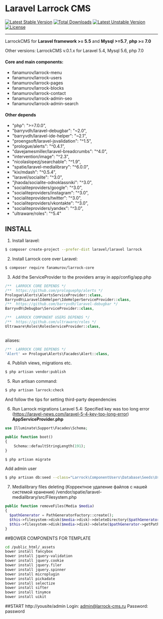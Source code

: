 # Laravel Larrock CMS
[![Latest Stable Version](https://poser.pugx.org/fanamurov/larrock-core/version)](https://packagist.org/packages/fanamurov/larrock-core) [![Total Downloads](https://poser.pugx.org/fanamurov/larrock-core/downloads)](https://packagist.org/packages/fanamurov/larrock-core) [![Latest Unstable Version](https://poser.pugx.org/fanamurov/larrock-core/v/unstable)](//packagist.org/packages/fanamurov/larrock-core) [![License](https://poser.pugx.org/fanamurov/larrock-core/license)](https://packagist.org/packages/fanamurov/larrock-core)

---
LarrockCMS for **Laravel framework >= 5.5** and **Mysql >=5.7**, **php >= 7.0**

Other versions: LarrockCMS v.0.1.x for Laravel 5.4, Mysql 5.6, php 7.0

#### Core and main components:
  - fanamurov/larrock-menu
  - fanamurov/larrock-users
  - fanamurov/larrock-pages
  - fanamurov/larrock-blocks
  - fanamurov/larrock-contact
  - fanamurov/larrock-admin-seo
  - fanamurov/larrock-admin-search

#### Other depends
- "php": ">=7.0.0",
- "barryvdh/laravel-debugbar": "~2.0",
- "barryvdh/laravel-ide-helper": "~2.1",
- "proengsoft/laravel-jsvalidation": "^1.5",
- "prologue/alerts": "^0.4.1",
- "davejamesmiller/laravel-breadcrumbs": "^4.0",
- "intervention/image": "^2.3",
- "nicolaslopezj/searchable": "^1.9",
- "spatie/laravel-medialibrary": "^6.0.0",
- "kix/mdash": "^0.5.4",
- "laravel/socialite": "^3.0",
- "jhaoda/socialite-odnoklassniki": "^3.0",
- "socialiteproviders/google": "^3.0",
- "socialiteproviders/instagram": "^3.0",
- "socialiteproviders/twitter": "^3.0",
- "socialiteproviders/vkontakte": "^3.0",
- "socialiteproviders/yandex": "^3.0",
- "ultraware/roles": "^5.4"

## INSTALL

1. Install laravel:
  ```sh
  $ composer create-project --prefer-dist laravel/laravel larrock
  ```

2. Install Larrock core over Laravel:
  ```sh
  $ composer require fanamurov/larrock-core
  ```

3. Add the ServiceProvider to the providers array in app/config/app.php
  ```php
 /**  LARROCK CORE DEPENDS */
/**  https://github.com/prologuephp/alerts */
 Prologue\Alerts\AlertsServiceProvider::class,
 Barryvdh\LaravelIdeHelper\IdeHelperServiceProvider::class,
 /**  https://github.com/barryvdh/laravel-debugbar */
 Barryvdh\Debugbar\ServiceProvider::class,

 /**  LARROCK COMPONENT USERS DEPENDS */
 /**  https://github.com/ultraware/roles */
 Ultraware\Roles\RolesServiceProvider::class,
        
  ```

  aliases:
  ```php
  /**  LARROCK CORE DEPENDS */
  'Alert' => Prologue\Alerts\Facades\Alert::class,
  ```

4. Publish views, migrations etc.
  ```sh
  $ php artisan vendor:publish
  ```
       
5. Run artisan command:
  ```sh
  $ php artisan larrock:check
  ```
  And follow the tips for setting third-party dependencies
  
  
6. Run Larrock migrations
  Laravel 5.4: Specified key was too long error (https://laravel-news.com/laravel-5-4-key-too-long-error)
  **AppServiceProvider.php**
  
  ```php
  use Illuminate\Support\Facades\Schema;
  
  public function boot()
  {
      Schema::defaultStringLength(191);
  }
  ```
  
  ```sh
  $ php artisan migrate
  ```
  Add admin user
  ```sh
  $ php artisan db:seed --class="Larrock\ComponentUsers\Database\Seeds\UsersTableSeeder"
  ```

7. Medialibrary files deleting (Корректное удаление файлов с нашей системой хранения)
  /vendor/spatie/laravel-medialibrary/src/Filesystem.php
  ```php
  public function removeFiles(Media $media)
  {
    $pathGenerator = PathGeneratorFactory::create();
    $this->filesystem->disk($media->disk)->deleteDirectory($pathGenerator->getPathForConversions($media));
    $this->filesystem->disk($media->disk)->delete($pathGenerator->getPath($media) .'/'. $media->file_name);
  }
  ```
  
##BOWER COMPONENTS FOR TEMPLATE
```sh
cd /public_html/_assets
bower install fancybox
bower install jquery-validation
bower install jquery.cookie
bower install jquery.filer
bower install jquery.spinner
bower install microplugin
bower install pickadate
bower install selectize
bower install sifter
bower install tinymce
bower install uikit
```

##START
http://yousite/admin
Login: admin@larrock-cms.ru
Password: password